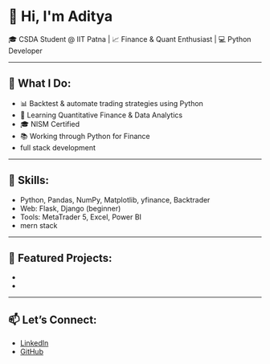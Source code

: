 # 👋 Hi, I'm Aditya 

🎓 CSDA Student @ IIT Patna | 📈 Finance & Quant Enthusiast | 💻 Python Developer  

---

## 🚀 What I Do:
- 📊 Backtest & automate trading strategies using Python
- 📘 Learning Quantitative Finance & Data Analytics
- 🎓 NISM Certified
- 📚 Working through Python for Finance
- full stack development

---

## 🧠 Skills:
- Python, Pandas, NumPy, Matplotlib, yfinance, Backtrader
- Web: Flask, Django (beginner)
- Tools: MetaTrader 5, Excel, Power BI
- mern stack

---

## 📌 Featured Projects:
-
-
---

## 📫 Let’s Connect:
- [LinkedIn](https://www.linkedin.com/in/aditya-405437360/)
- [GitHub](https://github.com/sinhaaditya9241)
